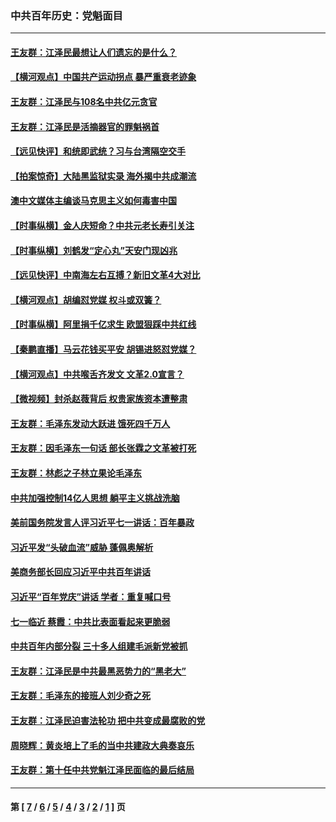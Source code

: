 ### 中共百年历史：党魁面目
---
#### [王友群：江泽民最想让人们遗忘的是什么？](../../pages/nf1176107/n13408949.md?12150430) 
#### [【横河观点】中国共产运动拐点 暴严重衰老迹象](../../pages/nf1176107/n13388333.md?12150430) 
#### [王友群：江泽民与108名中共亿元贪官](../../pages/nf1176107/n13352358.md?12150430) 
#### [王友群：江泽民是活摘器官的罪魁祸首](../../pages/nf1176107/n13336903.md?12150430) 
#### [【远见快评】和统即武统？习与台湾隔空交手](../../pages/nf1176107/n13297739.md?12150430) 
#### [【拍案惊奇】大陆黑监狱实录 海外揭中共成潮流](../../pages/nf1176107/n13288853.md?12150430) 
#### [澳中文媒体主编谈马克思主义如何毒害中国](../../pages/nf1176107/n13257387.md?12150430) 
#### [【时事纵横】金人庆短命？中共元老长寿引关注](../../pages/nf1176107/n13217934.md?12150430) 
#### [【时事纵横】刘鹤发“定心丸”天安门现凶兆](../../pages/nf1176107/n13215416.md?12150430) 
#### [【远见快评】中南海左右互搏？新旧文革4大对比](../../pages/nf1176107/n13214745.md?12150430) 
#### [【横河观点】胡编怼党媒 权斗或双簧？](../../pages/nf1176107/n13210864.md?12150430) 
#### [【时事纵横】阿里捐千亿求生 欧盟狠踩中共红线](../../pages/nf1176107/n13206431.md?12150430) 
#### [【秦鹏直播】马云花钱买平安 胡锡进怒怼党媒？](../../pages/nf1176107/n13206392.md?12150430) 
#### [【横河观点】中共喉舌齐发文 文革2.0宣言？](../../pages/nf1176107/n13201248.md?12150430) 
#### [【微视频】封杀赵薇背后 权贵家族资本遭整肃](../../pages/nf1176107/n13197798.md?12150430) 
#### [王友群：毛泽东发动大跃进 饿死四千万人](../../pages/nf1176107/n13177158.md?12150430) 
#### [王友群：因毛泽东一句话 部长张霖之文革被打死](../../pages/nf1176107/n13161711.md?12150430) 
#### [王友群：林彪之子林立果论毛泽东](../../pages/nf1176107/n13128622.md?12150430) 
#### [中共加强控制14亿人思想 躺平主义挑战洗脑](../../pages/nf1176107/n13094299.md?12150430) 
#### [美前国务院发言人评习近平七一讲话：百年暴政](../../pages/nf1176107/n13066986.md?12150430) 
#### [习近平发“头破血流”威胁 蓬佩奥解析](../../pages/nf1176107/n13063604.md?12150430) 
#### [美商务部长回应习近平中共百年讲话](../../pages/nf1176107/n13062903.md?12150430) 
#### [习近平“百年党庆”讲话 学者：重复喊口号](../../pages/nf1176107/n13061411.md?12150430) 
#### [七一临近 蔡霞：中共比表面看起来更脆弱](../../pages/nf1176107/n13056418.md?12150430) 
#### [中共百年内部分裂 三十多人组建毛派新党被抓](../../pages/nf1176107/n13044023.md?12150430) 
#### [王友群：江泽民是中共最黑恶势力的“黑老大”](../../pages/nf1176107/n13022180.md?12150430) 
#### [王友群：毛泽东的接班人刘少奇之死](../../pages/nf1176107/n12991772.md?12150430) 
#### [王友群：江泽民迫害法轮功 把中共变成最腐败的党](../../pages/nf1176107/n12947347.md?12150430) 
#### [周晓辉：黄炎培上了毛的当中共建政大典奏哀乐](../../pages/nf1176107/n12942780.md?12150430) 
#### [王友群：第十任中共党魁江泽民面临的最后结局](../../pages/nf1176107/n12933748.md?12150430) 

---
#### 第 [ [7](./7.md?12150430) / [6](./6.md?12150430) / [5](./5.md?12150430) / [4](./4.md?12150430) / [3](./3.md?12150430) / [2](./2.md?12150430) / [1](./1.md?12150430) ] 页
